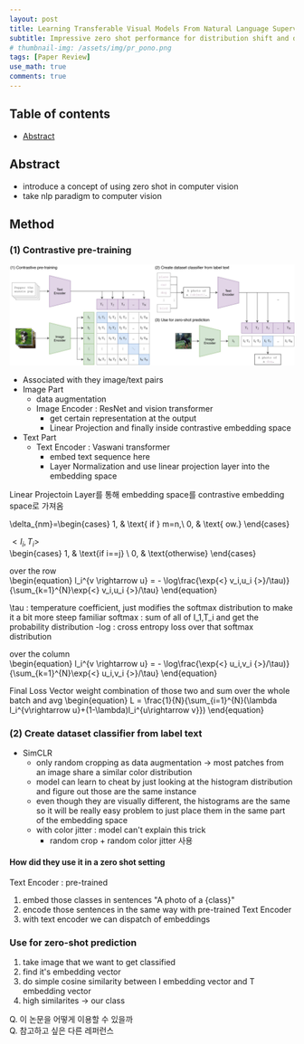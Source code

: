 ```yaml
---
layout: post
title: Learning Transferable Visual Models From Natural Language Supervision - 작성중
subtitle: Impressive zero shot performance for distribution shift and domain generalization
# thumbnail-img: /assets/img/pr_pono.png 
tags: [Paper Review]
use_math: true
comments: true
---
```


## Table of contents
- [Abstract](#abstract)

## Abstract
- introduce a concept of using zero shot in computer vision
- take nlp paradigm to computer vision 

## Method
### (1) Contrastive pre-training

<center>
<img src="/assets/img/clip-main-diagrams.jpg" alt="Component model visualisation">
</center>  

- Associated with they image/text pairs
- Image Part
  - data augmentation 
  - Image Encoder : ResNet and vision transformer
    - get certain representation at the output 
    - Linear Projection and finally inside contrastive embedding space
- Text Part
  - Text Encoder : Vaswani transformer
    - embed text sequence here 
    - Layer Normalization and use linear projection layer into the embedding space  

Linear Projectoin Layer를 통해 embedding space를 contrastive embedding space로 가져옴  


\delta_{nm}=\begin{cases}
1, & \text{ if } m=n,\\
0, & \text{ ow.}
\end{cases}

${<} I_i,T_i {>}$  
\begin{cases}
1,  & \text{if i==j} \\
0, & \text{otherwise}
\end{cases}

over the row  
\begin{equation}
l_i^{v \rightarrow u} = - \log\frac{\exp{<} v_i,u_i {>}/\tau)}{\sum_{k=1}^{N}\exp{<} v_i,u_i {>}/\tau} \end{equation}


\tau : temperature coefficient, just modifies the softmax distribution to make it a bit more steep
familiar softmax : sum of all of I_1,T_i and get the probability distribution 
-log : cross entropy loss over that softmax distribution

over the column  
\begin{equation}
l_i^{v \rightarrow u} = - \log\frac{\exp{<} u_i,v_i {>}/\tau)}{\sum_{k=1}^{N}\exp{<} u_i,v_i {>}/\tau} \end{equation}


Final Loss Vector
weight combination of those two and sum over the whole batch and avg 
\begin{equation}
L = \frac{1}{N}{\sum_{i=1}^{N}(\lambda l_i^{v\rightarrow u}+(1-\lambda)l_i^{u\rightarrow v}}) \end{equation}

### (2) Create dataset classifier from label text
- SimCLR
  - only random cropping as data augmentation $\rightarrow$ most patches from an image share a similar color distribution
  - model can learn to cheat by just looking at the histogram distribution and figure out those are the same instance
  - even though they are visually different, the histograms are the same so it will be really easy problem to just place them in the same part of the embedding space
  - with color jitter : model can't explain this trick
    - random crop + random color jitter 사용

#### How did they use it in a zero shot setting
Text Encoder : pre-trained 
1) embed those classes in sentences "A photo of a {class}"
2) encode those sentences in the same way with pre-trained Text Encoder
3) with text encoder we can dispatch of embeddings 

### Use for zero-shot prediction
1) take image that we want to get classified
2) find it's embedding vector 
3) do simple cosine similarity between I embedding vector and T embedding vector
4) high similarites -> our class

Q. 이 논문을 어떻게 이용할 수 있을까  
Q. 참고하고 싶은 다른 레퍼런스
